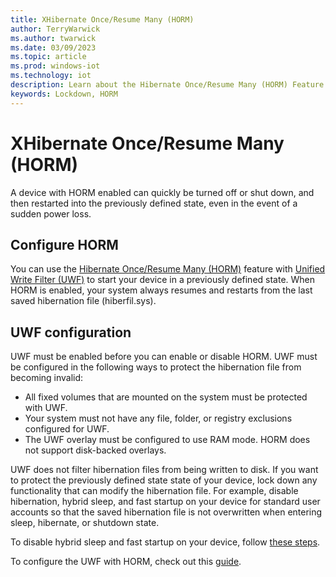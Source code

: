 ```yaml
---
title: XHibernate Once/Resume Many (HORM)
author: TerryWarwick
ms.author: twarwick
ms.date: 03/09/2023
ms.topic: article
ms.prod: windows-iot
ms.technology: iot
description: Learn about the Hibernate Once/Resume Many (HORM) Feature in Windows IoT Enterprise.
keywords: Lockdown, HORM
---
```


# XHibernate Once/Resume Many (HORM)

A device with HORM enabled can quickly be turned off or shut down, and then restarted into the previously defined state, even in the event of a sudden power loss.

## Configure HORM

You can use the [Hibernate Once/Resume Many (HORM)](/windows-hardware/customize/enterprise/hibernate-once-resume-many-horm-) feature with [Unified Write Filter (UWF)](Unified-Write-Filter.md) to start your device in a previously defined state. When HORM is enabled, your system always resumes and restarts from the last saved hibernation file (hiberfil.sys).

## UWF configuration

UWF must be enabled before you can enable or disable HORM. UWF must be configured in the following ways to protect the hibernation file from becoming invalid:

* All fixed volumes that are mounted on the system must be protected with UWF.
* Your system must not have any file, folder, or registry exclusions configured for UWF.
* The UWF overlay must be configured to use RAM mode. HORM does not support disk-backed overlays.

UWF does not filter hibernation files from being written to disk. If you want to protect the previously defined state state of your device, lock down any functionality that can modify the hibernation file. For example, disable hibernation, hybrid sleep, and fast startup on your device for standard user accounts so that the saved hibernation file is not overwritten when entering sleep, hibernate, or shutdown state.

To disable hybrid sleep and fast startup on your device, follow [these steps](/windows-hardware/customize/enterprise/hibernate-once-resume-many-horm-#how-to-disable-hybrid-sleep).

To configure the UWF with HORM, check out this [guide](/windows-hardware/customize/enterprise/hibernate-once-resume-many-horm-#configure-horm).
